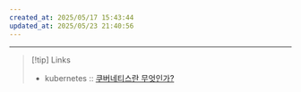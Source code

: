 ```yaml
---
created_at: 2025/05/17 15:43:44
updated_at: 2025/05/23 21:40:56
---
```

---

> [!tip] Links
> - kubernetes :: [쿠버네티스란 무엇인가?](https://kubernetes.io/ko/docs/concepts/overview/)
